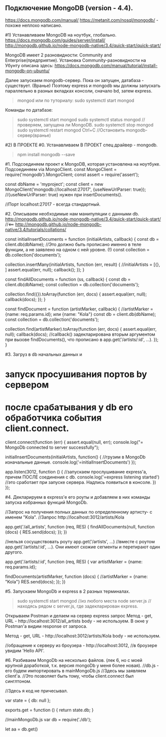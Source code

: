 ## Подключение MongoDB (version - 4.4).
https://docs.mongodb.com/manual/
https://metanit.com/nosql/mongodb/ - похоже неплохо написано.

#1) Устанавливаем MongoDB на ноутбук, глобально.
https://docs.mongodb.com/guides/server/install/
http://mongodb.github.io/node-mongodb-native/3.4/quick-start/quick-start/

MongoDB имеет 2 разновидности: Community and Enterprise(предприятие).
Установка Community-разновидности на Убунту описана здесь:
https://docs.mongodb.com/manual/tutorial/install-mongodb-on-ubuntu/

Далее запускаем mongodb-сервер. Пока он запущен, датабаза - существует. (Вранье)
Поэтому express и mongodb мы должны запускать параллельно в разных вкладках консоли,
сначало bd, затем express.

>mongod
или по туториалу:
>sudo systemctl start mongod

Команды по датабазе:
> sudo systemctl start mongod
> sudo systemctl status mongod       //проверяем, запущена ли MongoDB.
> sudo systemctl stop mongod
> sudo systemctl restart mongod
> Ctrl+C          //Остановить mongodb-сервер(вранье)



#2) В ПРОЕКТЕ
#0. Устанавливаем В ПРОЕКТ спец драйвер - mongodb.
>npm install mongodb --save


#1. Подсоединяем проект к MongoDB, которая установлена на ноутбуке. Подсоединяем via MongoClient.
const MongoClient = require('mongodb').MongoClient;
const assert = require('assert');

const dbName = 'myproject';
const client = new MongoClient('mongodb://localhost:27017', {useNewUrlParser: true});  //{useNewUrlParser: true} нужен при insertDocuments().

//Порт localhost:27017 - всегда стандартный.



#2. Описываем необходимые нам манипуляции с данными db.
http://mongodb.github.io/node-mongodb-native/3.4/quick-start/quick-start/   //<==
http://mongodb.github.io/node-mongodb-native/3.4/tutorials/collations/

const initialInsertDocuments = function (initialArtists, callback) {
  const db = client.db(dbName);         //Это должно быть прописано именно в теле функции, а не заявлено на одном с ней уровне. (!)
  const collection = db.collection('documents');

  collection.insertMany(initialArtists, function (err, result) {     //initialArtists = [{}, ]
    assert.equal(err, null);
    callback();
  });
}

const findAllDocuments = function (ss, callback) {
  const db = client.db(dbName);
  const collection = db.collection('documents');

  collection.find({}).toArray(function (err, docs) {
    assert.equal(err, null);
    callback(docs);
  });
}

const findDocument = function (artistMarker, callback) {          //artistMarker = {name: req.params.id}; или {name: "Kola"}
  const db = client.db(dbName);  
  const collection = db.collection('documents');

  collection.find(artistMarker).toArray(function (err, docs) {
    assert.equal(err, null);
    callback(docs);    //callback() задекларирована вторым аргументом при вызове findDocuments(), что прописано в app.get('/artists/:id', ...).
  });
}




#3. Загруз в db начальных данных и 
# запуск просушивания портов by сервером 
# после срабатывания у db его обработчика события client.connect.

client.connect(function (err) {
  assert.equal(null, err);
  console.log("= MongoDb connected to server successfully");

  initialInsertDocuments(initialArtists, function() {      //грузим в MongoDb изначальные данные.
    console.log('=initialInsertDocuments')
  });

  app.listen(3012, function () {                   //запускаем прослушивание express'a, причем ПОСЛЕ соединения с db.
    console.log('=express listening started')      //это сработает при запуске сервера. Надпись появиться в консоле.
  })  
});



#4. Декларируем в express'e его роуты и добавляем в них команды запуска избранных функций MongoDb.

//Запрос на получения полных данных по определенному артисту- с именем "Kola".
//Запрос http://localhost:3012/artists/Kola

app.get('/all_artists', function (req, RES) {
  findAllDocuments(null, function (docs) {
    RES.send(docs);
  });
})

//нельзя сосуществовать роуту app.get('/artists', ...) 
//вместе с роутом app.get('/artists/:id', ...). Они имеют схожие сегменты и перетирают один другого.

app.get('/artists/:id', function (req, RES) {
  var artistMarker = {name: req.params.id};

  findDocuments(artistMarker, function (docs) {      //artistMarker = {name: "Kola"}
    RES.send(docs);
  });
})




#5. Запускаем MongoDb и express в 2 разных терминалах.
>sudo systemctl start mongod    //из любого места
>node server.js                 //находясь рядом с server.js, где задекларирован express.

Открываем Postman и делаем на сервер express запрос
Метод - get,
URL - http://localhost:3012/all_artists
body - не используем.
В окне у Postman'a видим response от запроса.

Метод - get,
URL - http://localhost:3012/artists/Kola
body - не используем.

//обращение к серверу из броузера -  http://localhost:3012, 
//в броузере увидим 'Hello API'.




#6. Разбиваем MongoDb на несколько файлов. (лек 6, но с моей крупной доработкой, т.к. версия mongoDb у меня более новая).
//db.js - его будем импортировать в mainMongoDb.js
//Здесь мы заявляем client'a.
//Это позволяет быть тому, чтобы client.connect был синглтоном.

//Здесь я код не причесывал.

var state = {
  db: null
};

exports.get = function () {
  return state.db;
}


//mainMongoDb.js
var db = require('./db');

let aa = db.get()









